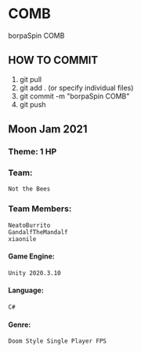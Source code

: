 # COMB
borpaSpin COMB

## HOW TO COMMIT

1. git pull
2. git add . (or specify individual files)
3. git commit -m "borpaSpin COMB"
4. git push

## Moon Jam 2021
### Theme: 1 HP

### Team:
    Not the Bees
### Team Members:
    NeatoBurrito
    GandalfTheMandalf
    xiaonile

#### Game Engine:
    Unity 2020.3.10
#### Language:
    C#
#### Genre:
    Doom Style Single Player FPS